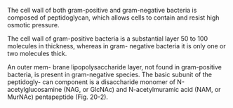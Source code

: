 

The cell wall of both gram-positive and gram-negative bacteria is composed of peptidoglycan, which allows cells to contain and resist high osmotic pressure.

The cell wall of gram-positive bacteria is a
substantial layer 50 to 100 molecules in thickness, whereas in gram-
negative bacteria it is only one or two molecules thick.

An outer mem-
brane lipopolysaccharide layer, not found in gram-positive bacteria, is
present in gram-negative species. The basic subunit of the peptidogly-
can component is a disaccharide monomer of N-acetylglucosamine
(NAG, or GlcNAc) and N-acetylmuramic acid (NAM, or MurNAc)
pentapeptide (Fig. 20-2). 
